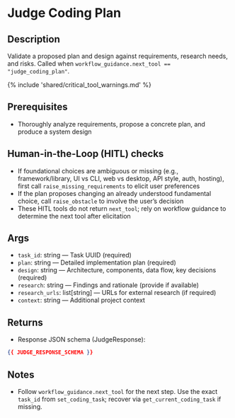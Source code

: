 # Judge Coding Plan

## Description
Validate a proposed plan and design against requirements, research needs, and risks. Called when `workflow_guidance.next_tool == "judge_coding_plan"`.

{% include 'shared/critical_tool_warnings.md' %}

## Prerequisites
- Thoroughly analyze requirements, propose a concrete plan, and produce a system design

## Human-in-the-Loop (HITL) checks
- If foundational choices are ambiguous or missing (e.g., framework/library, UI vs CLI, web vs desktop, API style, auth, hosting), first call `raise_missing_requirements` to elicit user preferences
- If the plan proposes changing an already understood fundamental choice, call `raise_obstacle` to involve the user’s decision
- These HITL tools do not return `next_tool`; rely on workflow guidance to determine the next tool after elicitation

## Args
- `task_id`: string — Task UUID (required)
- `plan`: string — Detailed implementation plan (required)
- `design`: string — Architecture, components, data flow, key decisions (required)
- `research`: string — Findings and rationale (provide if available)
- `research_urls`: list[string] — URLs for external research (if required)
- `context`: string — Additional project context

## Returns
- Response JSON schema (JudgeResponse):
```json
{{ JUDGE_RESPONSE_SCHEMA }}
```

## Notes
- Follow `workflow_guidance.next_tool` for the next step. Use the exact `task_id` from `set_coding_task`; recover via `get_current_coding_task` if missing.
